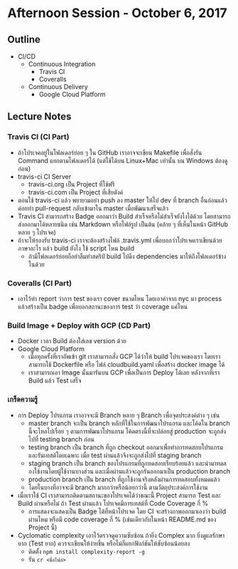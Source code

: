 # Afternoon Session - October 6, 2017
## Outline
* CI/CD
  * Continuous Integration
    * Travis CI
    * Coveralls
  * Continuous Delivery
    * Google Cloud Platform

## Lecture Notes
### Travis CI (CI Part)
* ถ้าโปรเจคอยู่ในโฟลเดอร์ย่อย ๆ ใน GitHub เราอาจจะเขียน Makefile เพื่อสั่งรัน Command แยกตามโฟลเดอร์ได้ (แต่ใช้ได้บน Linux+Mac เท่านั้น บน Windows ต้องดูก่อน)
* travis-ci CI Server
  * travis-ci.org เป็น Project ที่ใช้ฟรี
  * travis-ci.com เป็น Project ที่เสียตังค์
* ตอนใช้ travis-ci แล้ว พยายามอย่า push ลง master ให้ไป dev ที่ branch อื่นก่อนแล้วค่อยทำ pull-request กลับเข้ามาใน master เมื่อพัฒนาเสร็จแล้ว
* Travis CI สามารถสร้าง Badge ออกมาว่า Build สำเร็จหรือไม่สำเร็จยังไงได้ด้วย โดยสามารถส่งออกมาได้หลายชนิด เช่น Markdown หรือไฟล์รูป เป็นต้น (คล้าย ๆ ที่เห็นในหน้า GitHub หลาย ๆ โปรเจค)
* ถ้าจะให้รองรับ travis-ci เราจะต้องสร้างไฟล์ .travis.yml เพื่อบอกว่าโปรเจคเราเขียนด้วยภาษาอะไร แล้ว build ยังไง ใช้ script ไหน build
  * ถ้ามีโฟลเดอร์ย่อยก็อย่าลืมทำสคริป์ build ไปดึง dependencies มาให้ถึงโฟลเดอร์ข้างในด้วย

### Coveralls (CI Part)
* เอาไว้ทำ report ว่าการ test ของเรา cover ขนาดไหน โดยเอาค่าจาก nyc มา process แล้วสร้างเป็น badge เพื่อบอกสถานะของการ test ว่า coverage แค่ไหน

### Build Image + Deploy with GCP (CD Part)
* Docker เวลา Build ต้องใส่เลข version ด้วย
* Google Cloud Platform
  * เมื่อทุกครั้งที่เราอัพเข้า git เราสามารถสั่ง GCP ได้ว่าให้ build โปรเจคของเรา โดยเราสามารถใช้ Dockerfile หรือ ไฟล์ cloudbuild.yaml เพื่อสร้าง docker image ได้
  * เราสามารถเอา Image นั้นมารันบน GCP เพื่อเป็นการ Deploy ได้เลย หลังจากที่เรา Build แล้ว Test เสร็จ


### เกร็ดความรู้
* การ Deploy โปรแกรม เราอาจจะมี Branch หลาย ๆ Branch เพื่อจุดประสงค์ต่าง ๆ เช่น
  * master branch จะเป็น branch หลักที่ใช้ในการพัฒนาโปรแกรม และโค้ดใน branch นี้จะไหลไปเรื่อย ๆ ตามการพัฒนาโปรแกรม โค้ดตรงนี้ที่จะปล่อยสู่ production จะถูกส่งไปที่ testing branch ก่อน
  * testing branch เป็น branch ที่ถูก checkout ออกมาเพื่อทำการทดสอบโปรแกรม และรันเทสต์โดยเฉพาะ เมื่อ test ผ่านแล้วจึงจะถูกส่งไปที่ staging branch
  * staging branch เป็น branch ของโปรแกรมที่ถูกทดสอบเรียบร้อยแล้ว และนำมาทดลองใช้งานโดยผู้ใช้งานบางส่วน และเมื่อผ่านแล้วจะถูกรันออกมาเป็น production branch
  * production branch เป็น branch ที่ถูกใช้งานจริงหลังผ่านการทดสอบทั้งหมดแล้ว
  * โดยในบางที่อาจจะมี branch มากกว่าหรือน้อยกว่านี้ ตามวัตถุประสงค์การใช้งาน
* เมื่อเราใช้ CI เราสามารถติดตามสถานะของโปรเจคได้ว่าขณะนี้ Project สามารถ Test และ Build ผ่านหรือไม่ ถ้า Test ผ่านแล้ว โปรเจคมีการเทสต์ที่ Code Coverage กี่ %
  * การแสดงจะแสดงเป็น Badge ได้ที่หน้าโปรเจค โดย CI จะสร้างภาพออกมาเองว่า build ผ่านไหม หรือมี code coverage กี่ % (เช่นเดียวกับในหน้า README.md ของ Project นี้)
* Cyclomatic complexity เอาไว้ตรวจดูความซับซ้อน ถ้ายิ่ง Complex มาก ยิ่งดูแลรักษายาก (Test ยาก) ควรจะเขียนให้ง่ายขึ้น หรือไม่ก็แยกฟังก์ชันให้ซับซ้อนน้อยลง
  * ติดตั้ง ``npm install complexity-report -g``
  * รัน ``cr <ชื่อไฟล์>``